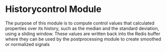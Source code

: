 # Historycontrol Module

The purpose of this module is to compute control values that calculated properties over its history, such as the median and the standard deviation, using a sliding window. These values are written back into the Redis buffer where they can be used by the postprocessing module to create smoothed or normalized signals

